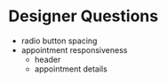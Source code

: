 # Designer Questions

- radio button spacing
- appointment responsiveness
  - header
  - appointment details
